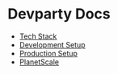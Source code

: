 # Devparty Docs

- [Tech Stack](techstack.md)
- [Development Setup](setup.md)
- [Production Setup](prod.md)
- [PlanetScale](planetscale.md)
